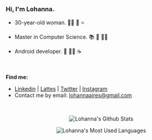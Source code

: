 ### Hi, I'm Lohanna.

* 30-year-old woman. :raising_hand_woman: :crescent_moon: :star:

* Master in Computer Science. :books: :mag_right: :woman_student:

* Android developer. :book: :woman_technologist: :coffee:

<br>

**Find me:** ​

* [Linkedin](https://www.linkedin.com/in/lohannaaires/) | [Lattes](http://lattes.cnpq.br/8587441823996062) | [Twitter](https://twitter.com/l_aires) | [Instagram](https://www.instagram.com/lohannaaires/)
* Contact me by email: lohannaaires@gmail.com

<br>

<p align = "center">
  <img src = "https://github-readme-stats.vercel.app/api?username=lohannaaires&theme=nightowl&show_icons=true" alt = "Lohanna's Github Stats">
</p>

<p align = "center">
  <img src = "https://github-readme-stats.vercel.app/api/top-langs/?username=lohannaaires&count_private=true&layout=compact&theme=nightowl" alt = "Lohanna's Most Used Languages">
</p>
